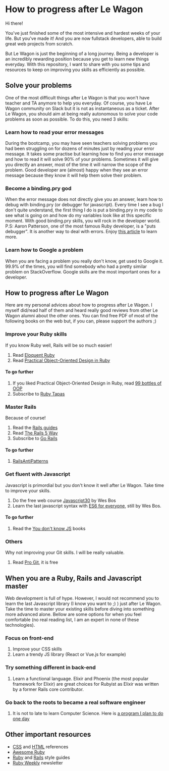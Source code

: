 # How to progress after Le Wagon

Hi there!

You've just finished some of the most intensive and hardest weeks of your life. But you've made it! And you are now fullstack developers, able to build great web projects from scratch.

But Le Wagon is just the beginning of a long journey. Being a developer is an incredibly rewarding position because you get to learn new things everyday. With this repository, I want to share with you some tips and resources to keep on improving you skills as efficiently as possible.

## Solve your problems

One of the most difficult things after Le Wagon is that you won't have teacher and TA anymore to help you everyday. Of course, you have Le Wagon community on Slack but it is not as instantaneous as a ticket. After Le Wagon, you should aim at being really autonomous to solve your code problems as soon as possible. To do this, you need 3 skills:

### Learn how to read your error messages
During the bootcamp, you may have seen teachers solving problems you had been struggling on for dozens of minutes just by reading your error message. It takes some practise but learning how to find you error message and how to read it will solve 90% of your problems. Sometimes it will give you directly an answer, most of the time it will narrow the scope of the problem.
Good developer are (almost) happy when they see an error message because they know it will help them solve their problem.

### Become a binding.pry god
When the error message does not directly give you an answer, learn how to debug with binding.pry (or debugger for javascript). Every time I see a bug I don't quite understand, the first thing I do is put a binding.pry in my code to see what is going on and how do my variables look like at this specific moment.
With good binding.pry skills, you will rock in the developer world.
P.S: Aaron Patterson, one of the most famous Ruby developer, is a "puts debugger". It is another way to deal with errors. Enjoy [this article](https://tenderlovemaking.com/2016/02/05/i-am-a-puts-debuggerer.html) to learn more.

### Learn how to Google a problem
When you are facing a problem you really don't know, get used to Google it. 99.9% of the times, you will find somebody who had a pretty similar problem on StackOverflow. Google skills are the most important ones for a developer.

## How to progress after Le Wagon

Here are my personal advices about how to progress after Le Wagon. I myself did/read half of them and heard really good reviews from other Le Wagon alumni about the other ones. You can find free PDF of most of the following books on the web but, if you can, please support the authors ;)

### Improve your Ruby skills

If you know Ruby well, Rails will be so much easier!

1) Read [Eloquent Ruby](http://eloquentruby.com/)
2) Read [Practical Object-Oriented Design in Ruby](http://www.poodr.com/)

#### To go further

1) If you liked Practical Object-Oriented Design in Ruby, read [99 bottles of OOP](https://www.sandimetz.com/99bottles/)
2) Subscribe to [Ruby Tapas](https://www.rubytapas.com/)

### Master Rails

Because of course!

1) Read the [Rails guides](http://guides.rubyonrails.org/)
2) Read [The Rails 5 Way](https://leanpub.com/tr5w)
3) Subscribe to [Go Rails](https://gorails.com)

#### To go further

1) [RailsAntiPatterns](https://www.amazon.com/Rails-AntiPatterns-Refactoring-Addison-Wesley-Professional/dp/0321604814)

### Get fluent with Javascript

Javascript is primordial but you don't know it well after Le Wagon. Take time to improve your skills.

1) Do the free web course [Javascript30](https://javascript30.com/) by Wes Bos
2) Learn the last javascript syntax with [ES6 for everyone](https://es6.io/), still by Wes Bos.

#### To go further

1) Read the [You don't know JS](https://github.com/getify/You-Dont-Know-JS) books

### Others

Why not improving your Git skills. I will be really valuable.

1) Read [Pro Git](https://git-scm.com/book/fr/v2), it is free

## When you are a Ruby, Rails and Javascript master

Web development is full of hype. However, I would not recommend you to learn the last Javascript library (I know you want to ;) ) just after Le Wagon. Take the time to master your existing skills before diving into something more advanced alone. Bellow are some options for when you feel comfortable (no real reading list, I am an expert in none of these technologies).

### Focus on front-end

1) Improve your CSS skills
2) Learn a trendy JS library (React or Vue.js for example)

### Try something different in back-end

1) Learn a functional language. Elixir and Phoenix (the most popular framework for Elixir) are great choices for Rubyist as Elixir was written by a former Rails core contributor.

### Go back to the roots to became a real software engineer

1) It is not to late to learn Computer Science. Here is [a program I plan to do one day](https://teachyourselfcs.com/)

## Other important resources

- [CSS](http://cssreference.io/) and [HTML](http://htmlreference.io/) references
- [Awesome Ruby](https://github.com/markets/awesome-ruby)
- [Ruby](https://github.com/bbatsov/ruby-style-guide) and [Rails](https://github.com/bbatsov/rails-style-guide/) style guides
- [Ruby Weekly](http://rubyweekly.com/) newsletter



